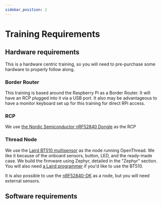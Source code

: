 ```yaml
---
sidebar_position: 2
---
```


# Training Requirements

## Hardware requirements

This is a hardware centric training, so you will need to pre-purchase some hardware to properly follow along. 

### Border Router

This training is based around the Raspberry Pi as a Border Router. It will have an RCP plugged into it via a USB port. It also may be advantageous to have a monitor keyboard set up for this training for direct RPi access.

### RCP

We use [the Nordic Semiconductor nRF52840 Dongle](https://www.nordicsemi.com/Products/Development-hardware/nrf52840-dongle) as the RCP

### Thread Node

We use the [Laird BT510 multisensor](https://www.lairdconnect.com/iot-devices/iot-sensors/bt510-bluetooth-5-long-range-ip67-multi-sensor) as the node running OpenThread. We like it because of the onboard sensors, button, LED, and the ready-made case. We build the firmware using Zephyr, detailed in the "Zephyr" section. You will also need [a Laird programmer](https://www.lairdconnect.com/wireless-modules/programming-kits/usb-swd-programming-kit) if you'd like to use the BT510.

It is also possible to use the [nRF52840-DK](https://www.nordicsemi.com/Products/Development-hardware/nrf52840-dk) as a node, but you will need external sensors.

## Software requirements

